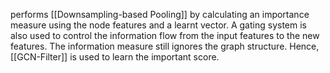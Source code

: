 performs [[Downsampling-based Pooling]] by calculating an importance measure using the node features and a learnt vector. A gating system is also used to control the information flow from the input features to the new features. The information measure still ignores the graph structure. Hence, [[GCN-Filter]] is used to learn the important score.